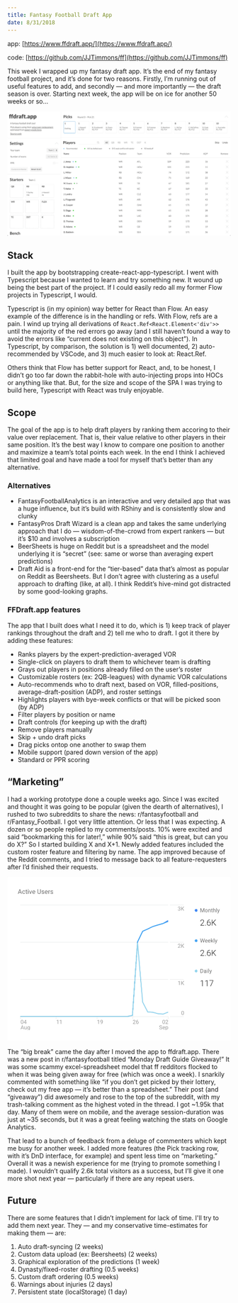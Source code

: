 ```yaml
---
title: Fantasy Football Draft App
date: 8/31/2018
---
```


app: [https://www.ffdraft.app/](https://www.ffdraft.app/)

code: [https://github.com/JJTimmons/ff](https://github.com/JJTimmons/ff)

This week I wrapped up my fantasy draft app. It’s the end of my fantasy football project, and it’s done for two reasons. Firstly, I’m running out of useful features to add, and secondly — and more importantly — the draft season is over. Starting next week, the app will be on ice for another 50 weeks or so...

![ffdraft.app screenshot](./1.png)

## Stack

I built the app by bootstrapping create-react-app-typescript. I went with Typescript because I wanted to learn and try something new. It wound up being the best part of the project. If I could easily redo all my former Flow projects in Typescript, I would.

Typescript is (in my opinion) way better for React than Flow. An easy example of the difference is in the handling or refs. With Flow, refs are a pain. I wind up trying all derivations of `React.Ref<React.Element<'div'>>` until the majority of the red errors go away (and I still haven’t found a way to avoid the errors like “current does not existing on this object”). In Typescript, by comparison, the solution is 1) well documented, 2) auto-recommended by VSCode, and 3) much easier to look at: React.Ref<HTMLDivElement>.

Others think that Flow has better support for React, and, to be honest, I didn’t go too far down the rabbit-hole with auto-injecting props into HOCs or anything like that. But, for the size and scope of the SPA I was trying to build here, Typescript with React was truly enjoyable.

## Scope

The goal of the app is to help draft players by ranking them accoring to their value over replacement. That is, their value relative to other players in their same position. It’s the best way I know to compare one position to another and maximize a team’s total points each week. In the end I think I achieved that limited goal and have made a tool for myself that’s better than any alternative.

### Alternatives

- FantasyFootballAnalytics is an interactive and very detailed app that was a huge influence, but it’s build with RShiny and is consistently slow and clunky
- FantasyPros Draft Wizard is a clean app and takes the same underlying approach that I do — wisdom-of-the-crowd from expert rankers — but it’s $10 and involves a subscription
- BeerSheets is huge on Reddit but is a spreadsheet and the model underlying it is “secret” (see: same or worse than averaging expert predictions)
- Draft Aid is a front-end for the “tier-based” data that’s almost as popular on Reddit as Beersheets. But I don’t agree with clustering as a useful approach to drafting (like, at all). I think Reddit’s hive-mind got distracted by some good-looking graphs.

### FFDraft.app features

The app that I built does what I need it to do, which is 1) keep track of player rankings throughout the draft and 2) tell me who to draft. I got it there by adding these features:

- Ranks players by the expert-prediction-averaged VOR
- Single-click on players to draft them to whichever team is drafting
- Grays out players in positions already filled on the user’s roster
- Customizable rosters (ex: 2QB-leagues) with dynamic VOR calculations
- Auto-recommends who to draft next, based on VOR, filled-positions, average-draft-position (ADP), and roster settings
- Highlights players with bye-week conflicts or that will be picked soon (by ADP)
- Filter players by position or name
- Draft controls (for keeping up with the draft)
- Remove players manually
- Skip + undo draft picks
- Drag picks ontop one another to swap them
- Mobile support (pared down version of the app)
- Standard or PPR scoring

## “Marketing”

I had a working prototype done a couple weeks ago. Since I was excited and thought it was going to be popular (given the dearth of alternatives), I rushed to two subreddits to share the news: r/fantasyfootball and r/Fantasy_Football. I got very little attention. Or less that I was expecting. A dozen or so people replied to my comments/posts. 10% were excited and said “bookmarking this for later!,” while 90% said “this is great, but can you do X?” So I started building X and X+1. Newly added features included the custom roster feature and filtering by name. The app improved because of the Reddit comments, and I tried to message back to all feature-requesters after I’d finished their requests.

![google analytics](./2.png)

The “big break” came the day after I moved the app to ffdraft.app. There was a new post in r/fantasyfootball titled “Monday Draft Guide Giveaway!” It was some scammy excel-spreadsheet model that ff redditors flocked to when it was being given away for free (which was once a week). I snarkily commented with something like “if you don’t get picked by their lottery, check out my free app — it’s better than a spreadsheet.” Their post (and “giveaway”) did awesomely and rose to the top of the subreddit, with my trash-talking comment as the highest voted in the thread. I got ~1.95k that day. Many of them were on mobile, and the average session-duration was just at ~35 seconds, but it was a great feeling watching the stats on Google Analytics.

That lead to a bunch of feedback from a deluge of commenters which kept me busy for another week. I added more features (the Pick tracking row, with it’s DnD interface, for example) and spent less time on “marketing.” Overall it was a newish experience for me (trying to promote something I made). I wouldn’t qualify 2.6k total visitors as a success, but I’ll give it one more shot next year — particularly if there are any repeat users.

## Future

There are some features that I didn’t implement for lack of time. I'll try to add them next year. They — and my conservative time-estimates for making them — are:

1. Auto draft-syncing (2 weeks)
2. Custom data upload (ex: Beersheets) (2 weeks)
3. Graphical exploration of the predictions (1 week)
4. Dynasty/fixed-roster drafting (0.5 weeks)
5. Custom draft ordering (0.5 weeks)
6. Warnings about injuries (2 days)
7. Persistent state (localStorage) (1 day)
